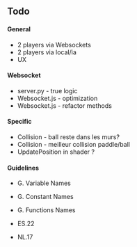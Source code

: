 ## Todo
#### General
* 2 players via Websockets
* 2 players via local/ia
* UX 

#### Websocket
- server.py - true logic
- Websocket.js - optimization
- Websocket.js - refactor methods

#### Specific
- Collision - ball reste dans les murs?
- Collision - meilleur collision paddle/ball
- UpdatePosition in shader ?

#### Guidelines
- G. Variable Names
- G. Constant Names
- G. Functions Names

- ES.22
- NL.17
